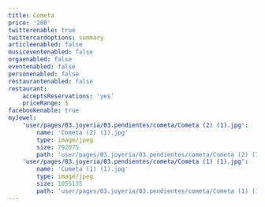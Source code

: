 ```yaml
---
title: Cometa
price: '200'
twitterenable: true
twittercardoptions: summary
articleenabled: false
musiceventenabled: false
orgaenabled: false
eventenabled: false
personenabled: false
restaurantenabled: false
restaurant:
    acceptsReservations: 'yes'
    priceRange: $
facebookenable: true
myJewel:
    'user/pages/03.joyeria/03.pendientes/cometa/Cometa (2) (1).jpg':
        name: 'Cometa (2) (1).jpg'
        type: image/jpeg
        size: 792075
        path: 'user/pages/03.joyeria/03.pendientes/cometa/Cometa (2) (1).jpg'
    'user/pages/03.joyeria/03.pendientes/cometa/Cometa (1) (1).jpg':
        name: 'Cometa (1) (1).jpg'
        type: image/jpeg
        size: 1055135
        path: 'user/pages/03.joyeria/03.pendientes/cometa/Cometa (1) (1).jpg'
---
```


